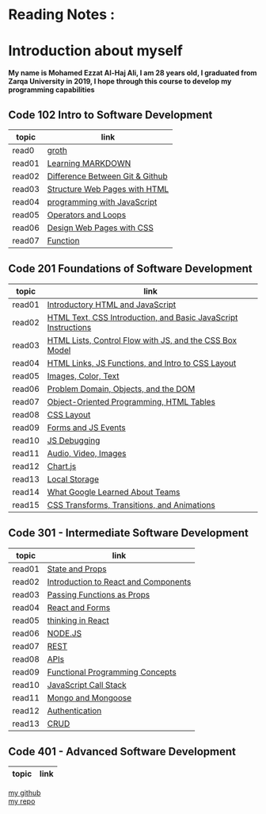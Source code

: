 # Reading Notes :

# Introduction about myself

**My name is Mohamed Ezzat Al-Haj Ali, I am 28 years old, I graduated from Zarqa University in 2019, I hope through this course to develop my programming capabilities**  

## Code 102 Intro to Software Development

topic | link
----|-----
read0 |[groth](read0)
read01 |[Learning MARKDOWN](read01)
read02 |[Difference Between Git & Github](read02)
read03 |[Structure Web Pages with HTML](read03)
read04 |[programming with JavaScript](read04)
read05 |[Operators and Loops](read05)
read06 |[Design Web Pages with CSS](read06)
read07 |[Function](read07)


## Code 201 Foundations of Software Development

topic | link
----|-----
read01 |[Introductory HTML and JavaScript](class-01)
read02 |[HTML Text, CSS Introduction, and Basic JavaScript Instructions](class-02)
read03 |[HTML Lists, Control Flow with JS, and the CSS Box Model](class-03)
read04 |[HTML Links, JS Functions, and Intro to CSS Layout](class-04)
read05 |[Images, Color, Text](class-05)
read06 |[Problem Domain, Objects, and the DOM](class-06)
read07 |[Object-Oriented Programming, HTML Tables](class-07)
read08 |[CSS Layout](class-08)
read09 |[Forms and JS Events](class-09)
read10 |[JS Debugging](class-10)
read11 |[Audio, Video, Images](class-11)
read12 |[Chart.js](class-12)
read13 |[Local Storage](class-13)
read14 |[What Google Learned About Teams](class-14)
read15 |[CSS Transforms, Transitions, and Animations](class-15)

## Code 301 - Intermediate Software Development

topic | link
----|-----
read01 |[State and Props](class-01)  
read02 |[Introduction to React and Components](class-02)
read03 |[Passing Functions as Props](class-03)
read04 |[React and Forms](class-04)
read05 |[thinking in React](class-05)  
read06 |[NODE.JS](class-06)
read07 |[REST](class-07)
read08 |[APIs](class-08)
read09 |[Functional Programming Concepts](class-09)
read10 |[JavaScript Call Stack](class-10)
read11 |[Mongo and Mongoose](class-11)
read12 |[Authentication](class-12)
read13 |[CRUD](class-13)

## Code 401 - Advanced Software Development

topic | link
----|-----

[my github](https://github.com/mohammadezzat93)  
[my repo](https://github.com/mohammadezzat93/Reading-notes)